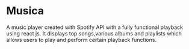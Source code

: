 

# Musica
A music player created with Spotify API with a fully functional playback using react js.
It displays top songs,various albums and playlists which allows users to play and perform certain playback functions.


